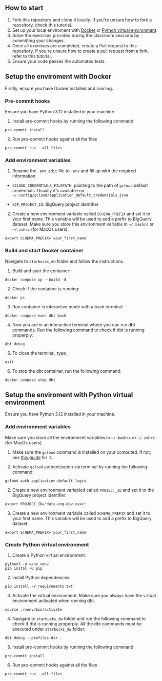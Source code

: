 ## How to start
1. Fork this repository and clone it locally. If you're unsure how to fork a repository, check this tutorial.
2. Set up your local enviroment with [Docker](#setup-the-enviroment-with-docker) or [Python virtual environment](#setup-the-enviroment-with-python-virtual-environment).
3. Solve the exercises provided during the classroom sessions by committing your changes.
4. Once all exercises are completed, create a Pull request to this repository. If you're unsure how to create a pull request from a fork, refer to this tutorial.
5. Ensure your code passes the automated tests.

## Setup the enviroment with Docker
Firstly, ensure you have Docker installed and running.

### Pre-commit hooks
Ensure you have Python 3.12 installed in your machine.


1. Install pre-commit hooks by running the following command:

```
pre-commit install
```

2. Run pre-commit hooks against all the files

```
pre-commit run --all-files
```


### Add environment variables
1. Rename the `.env_edit` file to `.env` and fill up with the required information:
- `GCLOUD_CREDENTIALS_FILEPATH`: pointing to the path of `gcloud` default credentials. Usually it's available on `~/.config/gcloud/application_default_credentials.json`

- `GCP_PROJECT_ID`: BigQuery project identifier

2. Create a new environment variable called `SCHEMA_PREFIX` and set it to your first name. This variable will be used to add a prefix to BigQuery dataset. Make sure you store this environment variable in `~/.bashrc` or `~/.zshrc` (for MacOs users).

```
export SCHEMA_PREFIX='your_first_name'
```

### Build and start Docker container
Navigate to `starbucks_dw` folder and follow the instructions.

1. Build and start the container:

```
docker compose up --build -d
```

2. Check if the container is running:

```
docker ps
```

3. Run container in interactive mode with a bash terminal:

```
docker compose exec dbt bash
```

4. Now you are in an interactive terminal where you can run dbt commands. Run the following command to check if dbt is running properply:

```
dbt debug
```

5. To close the terminal, type:

```
exit
```

6. To stop the dbt container, run the following command:

```
docker compose stop dbt
```



## Setup the enviroment with Python virtual environment
Ensure you have Python 3.12 installed in your machine.

### Add environment variables
Make sure you store all the environment variables in `~/.bashrc` or `~/.zshrc` (for MacOs users).


1. Make sure the `gcloud` command is installed on your computed. If not, use [this guide](https://cloud.google.com/sdk/docs/install) for it.

2. Activate `gcloud` authentication via terminal by running the following command:

```
gcloud auth application-default login
```

2. Create a new environment variabled called `PROJECT_ID` and set it to the BigQuery project identifier:

```
export PROJECT_ID="data-eng-dev-xxxx"
```


3. Create a new environment variable called `SCHEMA_PREFIX` and set it to your first name. This variable will be used to add a prefix to BigQuery dataset.

```
export SCHEMA_PREFIX='your_first_name'
```

### Create Python virtual environment

1. Create a Python virtual environment:

```
python3 -m venv venv
pip instal -U pip
```

2. Install Python dependencies:

```
pip install -r requirements.txt
```

3. Activate the virtual environment. Make sure you always have the virtual environment activated when running dbt.

```
source ./venv/bin/activate
```

4. Navigate to `starbucks_dw` folder and run the following command to check if dbt is running properply. All
the dbt commands must be executed under `starbucks_dw` folder.

```
dbt debug --profiles-dir .
```

5. Install pre-commit hooks by running the following command:

```
pre-commit install
```

6. Run pre-commit hooks against all the files

```
pre-commit run --all-files
```
